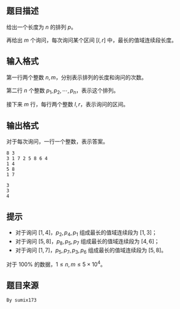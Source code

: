 

## 题目描述
给出一个长度为 $n$ 的排列 $p$。

再给出 $m$ 个询问，每次询问某个区间 $[l,r]$ 中，最长的值域连续段长度。
## 输入格式
第一行两个整数 $n,m$，分别表示排列的长度和询问的次数。

第二行 $n$ 个整数 $p_1,p_2,\cdots,p_n$，表示这个排列。

接下来 $m$ 行，每行两个整数 $l,r$，表示询问的区间。
## 输出格式
对于每次询问，一行一个整数，表示答案。

```input1
8 3
3 1 7 2 5 8 6 4
1 4
5 8
1 7
```
```output1
3
3
4
```

## 提示

- 对于询问 $[1,4]$，$p_2,p_4,p_1$ 组成最长的值域连续段为 $[1,3]$；
- 对于询问 $[5,8]$，$p_8,p_5,p_7$ 组成最长的值域连续段为 $[4,6]$；
- 对于询问 $[1,7]$，$p_5,p_7,p_3,p_6$ 组成最长的值域连续段为 $[5,8]$。

对于 $100\%$ 的数据，$1\le n,m\le 5\times 10^4$。
## 题目来源
$\texttt{By sumix173}$


